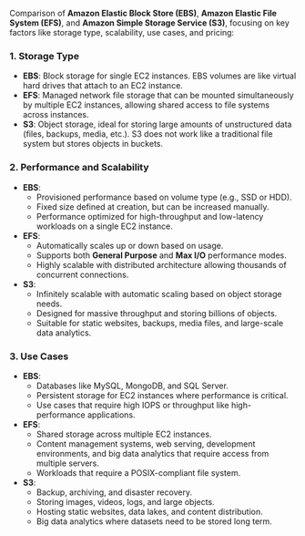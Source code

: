 Comparison of **Amazon Elastic Block Store (EBS)**, **Amazon Elastic File System (EFS)**, and **Amazon Simple Storage Service (S3)**, focusing on key factors like storage type, scalability, use cases, and pricing:

### 1. **Storage Type**
   - **EBS**: Block storage for single EC2 instances. EBS volumes are like virtual hard drives that attach to an EC2 instance.
   - **EFS**: Managed network file storage that can be mounted simultaneously by multiple EC2 instances, allowing shared access to file systems across instances.
   - **S3**: Object storage, ideal for storing large amounts of unstructured data (files, backups, media, etc.). S3 does not work like a traditional file system but stores objects in buckets.

### 2. **Performance and Scalability**
   - **EBS**:
     - Provisioned performance based on volume type (e.g., SSD or HDD).
     - Fixed size defined at creation, but can be increased manually.
     - Performance optimized for high-throughput and low-latency workloads on a single EC2 instance.
   - **EFS**:
     - Automatically scales up or down based on usage.
     - Supports both **General Purpose** and **Max I/O** performance modes.
     - Highly scalable with distributed architecture allowing thousands of concurrent connections.
   - **S3**:
     - Infinitely scalable with automatic scaling based on object storage needs.
     - Designed for massive throughput and storing billions of objects.
     - Suitable for static websites, backups, media files, and large-scale data analytics.

### 3. **Use Cases**
   - **EBS**:
     - Databases like MySQL, MongoDB, and SQL Server.
     - Persistent storage for EC2 instances where performance is critical.
     - Use cases that require high IOPS or throughput like high-performance applications.
   - **EFS**:
     - Shared storage across multiple EC2 instances.
     - Content management systems, web serving, development environments, and big data analytics that require access from multiple servers.
     - Workloads that require a POSIX-compliant file system.
   - **S3**:
     - Backup, archiving, and disaster recovery.
     - Storing images, videos, logs, and large objects.
     - Hosting static websites, data lakes, and content distribution.
     - Big data analytics where datasets need to be stored long term.
